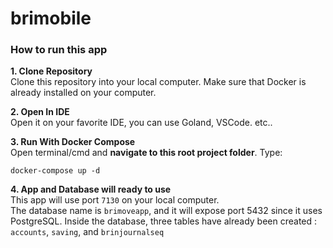# brimobile

### How to run this app
**1. Clone Repository** <br>
Clone this repository into your local computer. Make sure that Docker is already installed on your computer.

**2. Open In IDE** <br>
Open it on your favorite IDE, you can use Goland, VSCode. etc..

**3. Run With Docker Compose** <br>
Open terminal/cmd and **navigate to this root project folder**. Type: <br>
```
docker-compose up -d
```
**4. App and Database will ready to use** <br>
This app will use port `7130` on your local computer. <br>
The database name is `brimoveapp`, and it will expose port 5432 since it uses PostgreSQL. Inside the database, three tables have already been created : `accounts`, `saving`, and `brinjournalseq`

